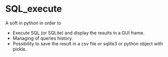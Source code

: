 # SQL_execute
A soft in python in order to 
- Execute SQL (or SQLite) and display the results in a GUI frame. 
- Managing of queries  history. 
- Possibility to save the result in a csv file or sqlite3 or python object with pickle.
